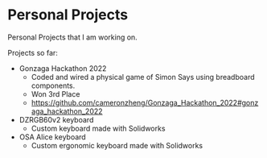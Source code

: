 # Personal Projects
Personal Projects that I am working on.

Projects so far:
- Gonzaga Hackathon 2022
  - Coded and wired a physical game of Simon Says using breadboard components.
  - Won 3rd Place
  - https://github.com/cameronzheng/Gonzaga_Hackathon_2022#gonzaga_hackathon_2022
- DZRGB60v2 keyboard
  - Custom keyboard made with Solidworks
- OSA Alice keyboard
  - Custom ergonomic keyboard made with Solidworks
 
